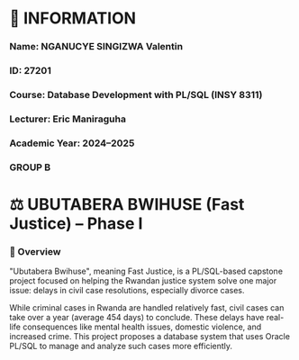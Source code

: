 # 👤 INFORMATION

### Name: NGANUCYE SINGIZWA Valentin
### ID: 27201
### Course: Database Development with PL/SQL (INSY 8311)
### Lecturer: Eric Maniraguha
### Academic Year: 2024–2025
### GROUP B




# ⚖️ UBUTABERA BWIHUSE (Fast Justice) – Phase I

### 📌 Overview
"Ubutabera Bwihuse", meaning Fast Justice, is a PL/SQL-based capstone project focused on helping the Rwandan justice system solve one major issue: delays in civil case resolutions, especially divorce cases.

While criminal cases in Rwanda are handled relatively fast, civil cases can take over a year (average 454 days) to conclude. These delays have real-life consequences like mental health issues, domestic violence, and increased crime. This project proposes a database system that uses Oracle PL/SQL to manage and analyze such cases more efficiently.


















